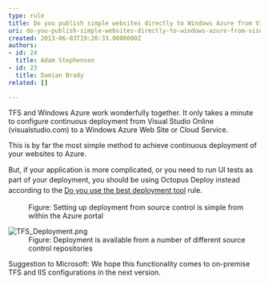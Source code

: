 ```yaml
---
type: rule
title: Do you publish simple websites directly to Windows Azure from Visual Studio Online?
uri: do-you-publish-simple-websites-directly-to-windows-azure-from-visual-studio-online
created: 2013-06-03T19:20:33.0000000Z
authors:
- id: 24
  title: Adam Stephensen
- id: 23
  title: Damian Brady
related: []

---
```




<span class='intro'> <p>​​​TFS and Windows Azure work wonderfully together. It only takes a minute to configure continuous deployment from Visual Studio Online (visualstudio.com) to a Windows Azure Web Site or Cloud Service.<br></p><p>This is by far the most simple method to achieve continuous deployment of your websites to Azure.</p><span style="line-height&#58;20.8px;">But, if your application is more complicated, or you need to run UI tests as part of your deployment, you should be using Octopus Deploy instead according to the <a href="/Pages/The-best-deployment-tool.aspx">Do you use the best deployment tool</a>​ rule.​</span> </span>

<dl class="image"><dt> <img src="/PublishingImages/integrate-source-control.jpg" alt="" /> <br>
   </dt><dd>Figure&#58; Setting up deployment from source control is simple from within the Azure portal</dd></dl><dl class="image"><dt> <img src="/PublishingImages/TFS_Deployment.png" alt="TFS_Deployment.png" /> </dt><dd>Figure&#58; Deployment is available from a number of different source control repositories</dd></dl><p>Suggestion to Microsoft&#58; We hope this functionality comes to on-premise TFS and IIS configurations in the next version.</p>



